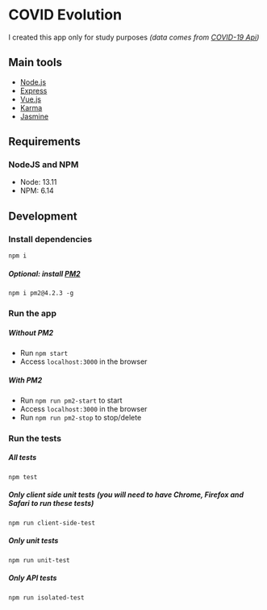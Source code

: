 # COVID Evolution

I created this app only for study purposes _(data comes from [COVID-19 Api](https://covid19api.com/))_

## Main tools
- [Node.js](https://nodejs.org/en/)
- [Express](https://expressjs.com/pt-br/)
- [Vue.js](https://vuejs.org/)
- [Karma](https://karma-runner.github.io/latest/index.html)
- [Jasmine](https://jasmine.github.io/)

## Requirements

### NodeJS and NPM

- Node: 13.11
- NPM: 6.14

## Development

### Install dependencies

```
npm i
```

##### Optional: install [PM2](https://pm2.keymetrics.io/)
```
npm i pm2@4.2.3 -g
```

### Run the app

##### Without PM2

- Run `npm start`
- Access `localhost:3000` in the browser

##### With PM2

- Run `npm run pm2-start` to start
- Access `localhost:3000` in the browser
- Run `npm run pm2-stop` to stop/delete

### Run the tests
##### All tests
```
npm test
```

##### Only client side unit tests (_you will need to have Chrome, Firefox and Safari to run these tests_)
```
npm run client-side-test
```


##### Only unit tests
```
npm run unit-test
```


##### Only API tests
```
npm run isolated-test
```
